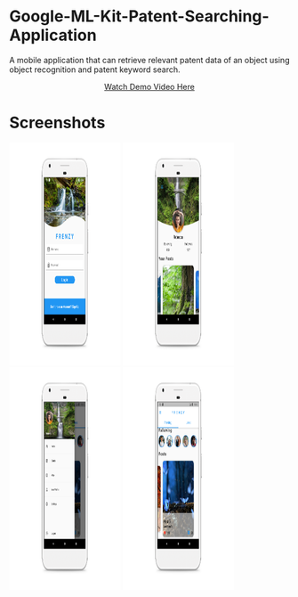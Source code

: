 # Google-ML-Kit-Patent-Searching-Application

A mobile application that can retrieve relevant patent data of an object using object recognition and patent keyword search.
<center><a href="https://www.youtube.com/watch?v=fXCftUuVZLw">Watch Demo Video Here</a></center>

# Screenshots
   <div style=display="inline-block";>
    <img src="https://github.com/nav0713/images/blob/master/social1.png" width="200" height="400" title="hover text">
      <img src="https://github.com/nav0713/images/blob/master/social2.png" width="200" height="400" title="hover text">

   <img src="https://github.com/nav0713/images/blob/master/social3.png" width="200" height="400" title="hover text">

   <img src="https://github.com/nav0713/images/blob/master/social4.png" width="200" height="400" title="hover text">


  </div>



